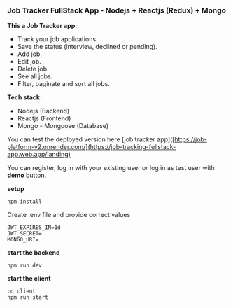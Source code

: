 ### Job Tracker FullStack App -  Nodejs + Reactjs (Redux) + Mongo

**This a Job Tracker app:**
- Track your job applications.
- Save the status (interview, declined or pending).
- Add job.
- Edit job.
- Delete job. 
- See all jobs.
- Filter, paginate and sort all jobs.

**Tech stack:**
- Nodejs (Backend)
- Reactjs (Frontend)
- Mongo - Mongoose (Database)

You can test the deployed version here [job tracker app]([https://job-platform-v2.onrender.com/](https://job-tracking-fullstack-app.web.app/landing)

You can register, log in with your existing user or log in as test user with **demo** button.


**setup**
```
npm install
```

Create .env file and provide correct values

```
JWT_EXPIRES_IN=1d
JWT_SECRET=
MONGO_URI=
```

**start the backend**

```
npm run dev
```

**start the client**
```
cd client
npm run start
```
